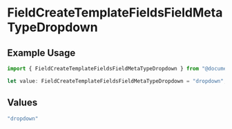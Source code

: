 # FieldCreateTemplateFieldsFieldMetaTypeDropdown

## Example Usage

```typescript
import { FieldCreateTemplateFieldsFieldMetaTypeDropdown } from "@documenso/sdk-typescript/models/operations";

let value: FieldCreateTemplateFieldsFieldMetaTypeDropdown = "dropdown";
```

## Values

```typescript
"dropdown"
```